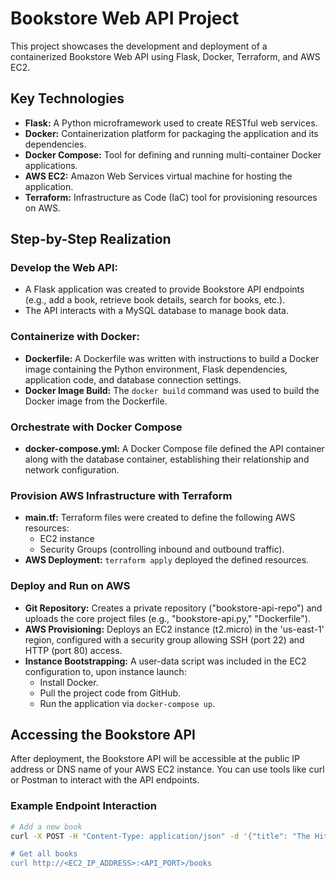 # Bookstore Web API Project

This project showcases the development and deployment of a containerized Bookstore Web API using Flask, Docker, Terraform, and AWS EC2.

## Key Technologies

- **Flask:** A Python microframework used to create RESTful web services.
- **Docker:** Containerization platform for packaging the application and its dependencies.
- **Docker Compose:** Tool for defining and running multi-container Docker applications.
- **AWS EC2:** Amazon Web Services virtual machine for hosting the application.
- **Terraform:** Infrastructure as Code (IaC) tool for provisioning resources on AWS.

## Step-by-Step Realization

### Develop the Web API:

- A Flask application was created to provide Bookstore API endpoints (e.g., add a book, retrieve book details, search for books, etc.).
- The API interacts with a MySQL database to manage book data.

### Containerize with Docker:

- **Dockerfile:** A Dockerfile was written with instructions to build a Docker image containing the Python environment, Flask dependencies, application code, and database connection settings.
- **Docker Image Build:** The `docker build` command was used to build the Docker image from the Dockerfile.

### Orchestrate with Docker Compose

- **docker-compose.yml:** A Docker Compose file defined the API container along with the database container, establishing their relationship and network configuration.

### Provision AWS Infrastructure with Terraform

- **main.tf:** Terraform files were created to define the following AWS resources:
  - EC2 instance
  - Security Groups (controlling inbound and outbound traffic).
- **AWS Deployment:** `terraform apply` deployed the defined resources.

### Deploy and Run on AWS

- **Git Repository:** Creates a private repository ("bookstore-api-repo") and uploads the core project files (e.g., "bookstore-api.py," "Dockerfile").
- **AWS Provisioning:** Deploys an EC2 instance (t2.micro) in the 'us-east-1' region, configured with a security group allowing SSH (port 22) and HTTP (port 80) access.
- **Instance Bootstrapping:** A user-data script was included in the EC2 configuration to, upon instance launch:
  - Install Docker.
  - Pull the project code from GitHub.
  - Run the application via `docker-compose up`.

## Accessing the Bookstore API

After deployment, the Bookstore API will be accessible at the public IP address or DNS name of your AWS EC2 instance. You can use tools like curl or Postman to interact with the API endpoints.

### Example Endpoint Interaction

```bash
# Add a new book
curl -X POST -H "Content-Type: application/json" -d '{"title": "The Hitchhiker\'s Guide to the Galaxy", "author": "Douglas Adams", "isbn":"9780345391803"}' http://<EC2_IP_ADDRESS>:<API_PORT>/books

# Get all books
curl http://<EC2_IP_ADDRESS>:<API_PORT>/books
